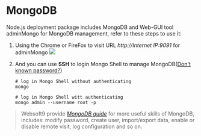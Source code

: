 # MongoDB

Node.js deployment package includes MongoDB and Web-GUI tool adminMongo for MongoDB management, refer to these steps to use it:

1. Using the Chrome or FireFox to visit URL *http://Internet IP:9091* for adminMongo
   ![](https://libs.websoft9.com/Websoft9/DocsPicture/zh/mongodb/adminmongo-consolegui-websoft9.png)

2. And you can use **SSH** to login Mongo Shell to manage MongoDB([Don't known password?](/stack-accounts.md)) 
   ```
   # log in Mongo Shell without authenticating
   mongo

   # log in Mongo Shell witt authenticating
   mongo admin --username root -p
   ```

> Websoft9 provide *[MongoDB guide](https://support.websoft9.com/docs/mongodb)* for more useful skills of MongoDB, includes: modify password, create user, import/export data, enable or disable remote visit, log configuration and so on.
